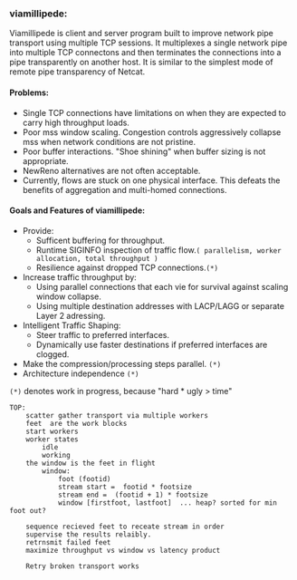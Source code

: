 ### viamillipede:

Viamillipede is client and server program built to improve network pipe transport using multiple TCP sessions.  It multiplexes a single network pipe into multiple TCP connectons and then terminates the connections into a pipe transparently on another host.  It is similar to the simplest mode of remote pipe transparency of Netcat.

#### Problems:

+ Single TCP connections have limitations on when they are expected to carry high throughput loads.
+ Poor mss window scaling. Congestion controls aggressively collapse mss when network conditions are not pristine.
+ Poor buffer interactions. "Shoe shining" when buffer sizing is not appropriate.
+ NewReno alternatives are not often acceptable.
+ Currently, flows are stuck on one physical interface.  This defeats the benefits of aggregation and multi-homed connections.

#### Goals and Features of viamillipede:

+ Provide:
     + Sufficent buffering for throughput.
     + Runtime SIGINFO inspection of traffic flow.`( parallelism, worker allocation, total throughput )`
     + Resilience against dropped TCP connections.`(*)`
+ Increase traffic throughput by:
     + Using parallel connections that each vie for survival against scaling window collapse.
     + Using multiple destination addresses with LACP/LAGG or separate Layer 2 adressing.
+ Intelligent Traffic Shaping:
     + Steer traffic to preferred interfaces.
     + Dynamically use faster destinations if preferred interfaces are clogged.
+ Make the compression/processing steps parallel. `(*)`
+ Architecture independence `(*)`

`(*)` denotes work in progress, because "hard * ugly > time"

```
TOP:
	scatter gather transport via multiple workers
	feet  are the work blocks
	start workers
	worker states
		idle
		working
	the window is the feet in flight
		window:
			foot (footid)
			stream start =  footid * footsize
			stream end =  (footid + 1) * footsize
			window [firstfoot, lastfoot]  ... heap? sorted for min foot out?

	sequence recieved feet to receate stream in order
	supervise the results relaibly.
	retrnsmit failed feet
	maximize throughput vs window vs latency product

	Retry broken transport works
```
